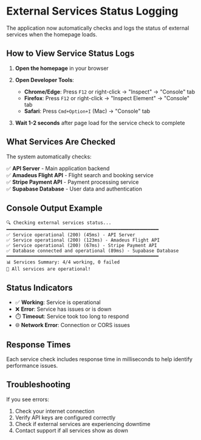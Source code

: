 # External Services Status Logging

The application now automatically checks and logs the status of external services when the homepage loads.

## How to View Service Status Logs

1. **Open the homepage** in your browser
2. **Open Developer Tools**:
   - **Chrome/Edge**: Press `F12` or right-click → "Inspect" → "Console" tab
   - **Firefox**: Press `F12` or right-click → "Inspect Element" → "Console" tab
   - **Safari**: Press `Cmd+Option+I` (Mac) → "Console" tab

3. **Wait 1-2 seconds** after page load for the service check to complete

## What Services Are Checked

The system automatically checks:

✅ **API Server** - Main application backend  
✅ **Amadeus Flight API** - Flight search and booking service  
✅ **Stripe Payment API** - Payment processing service  
✅ **Supabase Database** - User data and authentication

## Console Output Example

```
🔍 Checking external services status...
━━━━━━━━━━━━━━━━━━━━━━━━━━━━━━━━━━━━━━━━━━━━━━━━━━━━━━━━
✅ Service operational (200) (45ms) - API Server
✅ Service operational (200) (123ms) - Amadeus Flight API
✅ Service operational (200) (67ms) - Stripe Payment API
✅ Database connected and operational (89ms) - Supabase Database
━━━━━━━━━━━━━━━━━━━━━━━━━━━━━━━━━━━━━━━━━━━━━━━━━━━━━━━━
📊 Services Summary: 4/4 working, 0 failed
🎉 All services are operational!
```

## Status Indicators

- ✅ **Working**: Service is operational
- ❌ **Error**: Service has issues or is down
- ⏱️ **Timeout**: Service took too long to respond
- 🌐 **Network Error**: Connection or CORS issues

## Response Times

Each service check includes response time in milliseconds to help identify performance issues.

## Troubleshooting

If you see errors:

1. Check your internet connection
2. Verify API keys are configured correctly
3. Check if external services are experiencing downtime
4. Contact support if all services show as down
